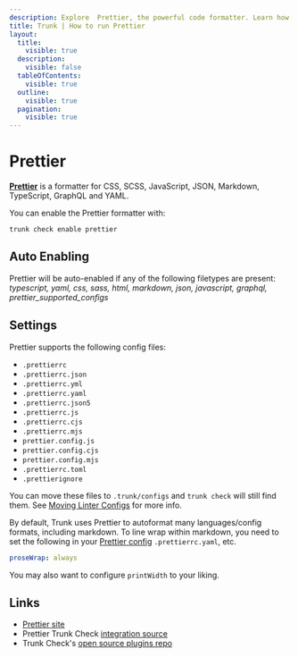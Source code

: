 ```yaml
---
description: Explore  Prettier, the powerful code formatter. Learn how to install, configure, and effectively use Prettier to enhance your coding workflow.
title: Trunk | How to run Prettier
layout:
  title:
    visible: true
  description:
    visible: false
  tableOfContents:
    visible: true
  outline:
    visible: true
  pagination:
    visible: true
---
```


# Prettier

[**Prettier**](https://prettier.io/) is a formatter for CSS, SCSS, JavaScript, JSON, Markdown, TypeScript, GraphQL and YAML.

You can enable the Prettier formatter with:

```shell
trunk check enable prettier
```

## Auto Enabling

Prettier will be auto-enabled if any of the following filetypes are present: *typescript, yaml, css, sass, html, markdown, json, javascript, graphql, prettier_supported_configs*

## Settings

Prettier supports the following config files:
* `.prettierrc`
* `.prettierrc.json`
* `.prettierrc.yml`
* `.prettierrc.yaml`
* `.prettierrc.json5`
* `.prettierrc.js`
* `.prettierrc.cjs`
* `.prettierrc.mjs`
* `prettier.config.js`
* `prettier.config.cjs`
* `prettier.config.mjs`
* `.prettierrc.toml`
* `.prettierignore`

 You can move these files to `.trunk/configs` and `trunk check` will still find them. See [Moving Linter Configs](..#moving-linter-configs) for more info.



By default, Trunk uses Prettier to autoformat many languages/config formats, including markdown. To line wrap within markdown, you need to set the following in your [Prettier config](https://prettier.io/docs/en/configuration.html) `.prettierrc.yaml`, etc.

```yaml
proseWrap: always
```
You may also want to configure `printWidth` to your liking.





## Links

- [Prettier site](https://prettier.io/)
- Prettier Trunk Check [integration source](https://github.com/trunk-io/plugins/tree/main/linters/prettier)
- Trunk Check's [open source plugins repo](https://github.com/trunk-io/plugins/tree/main)
